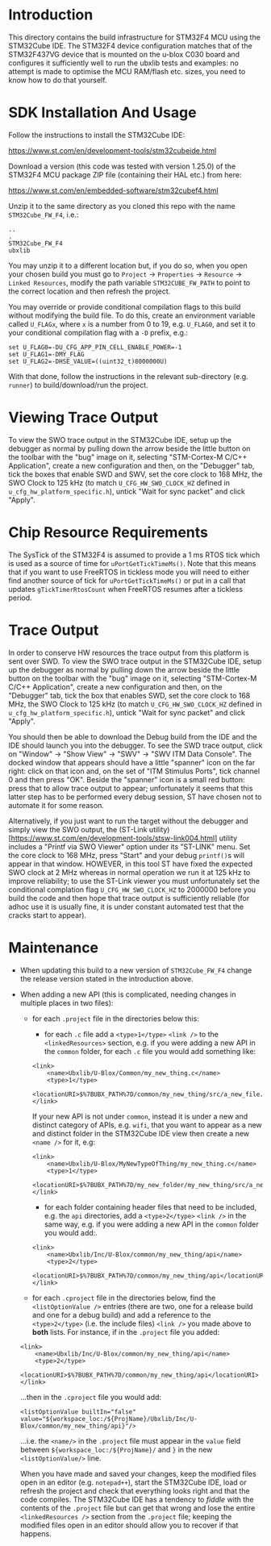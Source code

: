 # Introduction
This directory contains the build infrastructure for STM32F4 MCU using the STM32Cube IDE.  The STM32F4 device configuration matches that of the STM32F437VG device that is mounted on the u-blox C030 board and configures it sufficiently well to run the ubxlib tests and examples: no attempt is made to optimise the MCU RAM/flash etc. sizes, you need to know how to do that yourself.

# SDK Installation And Usage
Follow the instructions to install the STM32Cube IDE:

https://www.st.com/en/development-tools/stm32cubeide.html

Download a version (this code was tested with version 1.25.0) of the STM32F4 MCU package ZIP file (containing their HAL etc.) from here:

https://www.st.com/en/embedded-software/stm32cubef4.html

Unzip it to the same directory as you cloned this repo with the name `STM32Cube_FW_F4`, i.e.:

```
..
.
STM32Cube_FW_F4
ubxlib
```

You may unzip it to a different location but, if you do so, when you open your chosen build you must go to `Project` -> `Properties` -> `Resource` -> `Linked Resources`, modify the path variable `STM32CUBE_FW_PATH` to point to the correct location and then refresh the project.

You may override or provide conditional compilation flags to this build without modifying the build file.  To do this, create an environment variable called `U_FLAGx`, where `x` is a number from 0 to 19, e.g. `U_FLAG0`, and set it to your conditional compilation flag with a `-D` prefix, e.g.:

```
set U_FLAG0=-DU_CFG_APP_PIN_CELL_ENABLE_POWER=-1
set U_FLAG1=-DMY_FLAG
set U_FLAG2=-DHSE_VALUE=((uint32_t)8000000U)
```

With that done, follow the instructions in the relevant sub-directory (e.g. `runner`) to build/download/run the project.

# Viewing Trace Output
To view the SWO trace output in the STM32Cube IDE, setup up the debugger as normal by pulling down the arrow beside the little button on the toolbar with the "bug" image on it, selecting "STM-Cortex-M C/C++ Application", create a new configuration and then, on the "Debugger" tab, tick the boxes that enable SWD and SWV, set the core clock to 168 MHz, the SWO Clock to 125 kHz (to match `U_CFG_HW_SWO_CLOCK_HZ` defined in `u_cfg_hw_platform_specific.h`), untick "Wait for sync packet" and click "Apply".

# Chip Resource Requirements
The SysTick of the STM32F4 is assumed to provide a 1 ms RTOS tick which is used as a source of time for `uPortGetTickTimeMs()`.  Note that this means that if you want to use FreeRTOS in tickless mode you will need to either find another source of tick for `uPortGetTickTimeMs()` or put in a call that updates `gTickTimerRtosCount` when FreeRTOS resumes after a tickless period.

# Trace Output
In order to conserve HW resources the trace output from this platform is sent over SWD.  To view the SWO trace output in the STM32Cube IDE, setup up the debugger as normal by pulling down the arrow beside the little button on the toolbar with the "bug" image on it, selecting "STM-Cortex-M C/C++ Application", create a new configuration and then, on the "Debugger" tab, tick the box that enables SWD, set the core clock to 168 MHz, the SWO Clock to 125 kHz (to match `U_CFG_HW_SWO_CLOCK_HZ` defined in `u_cfg_hw_platform_specific.h`), untick "Wait for sync packet" and click "Apply".

You should then be able to download the Debug build from the IDE and the IDE should launch you into the debugger.  To see the SWD trace output, click on "Window" -> "Show View" -> "SWV" -> "SWV ITM Data Console".  The docked window that appears should have a little "spanner" icon on the far right: click on that icon and, on the set of "ITM Stimulus Ports", tick channel 0 and then press "OK".  Beside the "spanner" icon is a small red button: press that to allow trace output to appear; unfortunately it seems that this latter step has to be performed every debug session, ST have chosen not to automate it for some reason.

Alternatively, if you just want to run the target without the debugger and simply view the SWO output, the (ST-Link utility)[https://www.st.com/en/development-tools/stsw-link004.html] utility includes a "Printf via SWO Viewer" option under its "ST-LINK" menu.  Set the core clock to 168 MHz, press "Start" and your debug `printf()`s will appear in that window.  HOWEVER, in this tool ST have fixed the expected SWO clock at 2 MHz whereas in normal operation we run it at 125 kHz to improve reliability; to use the ST-Link viewer you must unfortunately set the conditional complation flag `U_CFG_HW_SWO_CLOCK_HZ` to 2000000 before you build the code and then hope that trace output is sufficiently reliable (for adhoc use it is usually fine, it is under constant automated test that the cracks start to appear).

# Maintenance
- When updating this build to a new version of `STM32Cube_FW_F4` change the release version stated in the introduction above.
- When adding a new API (this is complicated, needing changes in multiple places in two files):
  - for each `.project` file in the directories below this:
    - for each `.c` file add a `<type>1</type>` `<link />` to the `<linkedResources>` section, e.g. if you were adding a new API in the `common` folder, for each `.c` file you would add something like:
    
    ```
    <link>
        <name>Ubxlib/U-Blox/Common/my_new_thing.c</name>
        <type>1</type>
        <locationURI>$%7BUBX_PATH%7D/common/my_new_thing/src/a_new_file.c</locationURI>
    </link>
    ```
    
    If your new API is not under `common`, instead it is under a new and distinct category of APIs, e.g. `wifi`, that you want to appear as a new and distinct folder in the STM32Cube IDE view then create a new `<name />` for it, e.g:
    
    ```
    <link>
        <name>Ubxlib/U-Blox/MyNewTypeOfThing/my_new_thing.c</name>
        <type>1</type>
        <locationURI>$%7BUBX_PATH%7D/my_new_folder/my_new_thing/src/a_new_file.c</locationURI>
    </link>
    ```
    
    - for each folder containing header files that need to be included, e.g. the `api` directories, add a `<type>2</type>` `<link />` in the same way, e.g. if you were adding a new API in the `common` folder you would add:.
    
    ```
    <link>
        <name>Ubxlib/Inc/U-Blox/common/my_new_thing/api</name>
        <type>2</type>
        <locationURI>$%7BUBX_PATH%7D/common/my_new_thing/api</locationURI>
    </link>
    ```
    
  - for each `.cproject` file in the directories below, find the `<listOptionValue />` entries (there are two, one for a release build and one for a debug build) and add a reference to the `<type>2</type>` (i.e. the include files) `<link />` you made above to **both** lists.  For instance, if in the `.project` file you added:
  
  ```
  <link>
      <name>Ubxlib/Inc/U-Blox/common/my_new_thing/api</name>
      <type>2</type>
      <locationURI>$%7BUBX_PATH%7D/common/my_new_thing/api</locationURI>
  </link>
  ```
  
  ...then in the `.cproject` file you would add:
  
  ```
  <listOptionValue builtIn="false" value="${workspace_loc:/${ProjName}/Ubxlib/Inc/U-Blox/common/my_new_thing/api}"/>
  ```
  
  ...i.e. the `<name/>` in the `.project` file must appear in the `value` field between `${workspace_loc:/${ProjName}/` and `}` in the new `<listOptionValue/>` line.
  
  When you have made and saved your changes, keep the modified files open in an editor (e.g. `notepad++`), start the STM32Cube IDE, load or refresh the project and check that everything looks right and that the code compiles.  The STM32Cube IDE has a tendency to *fiddle* with the contents of the `.project` file but can get that wrong and lose the entire `<linkedResources />` section from the `.project` file; keeping the modified files open in an editor should allow you to recover if that happens.